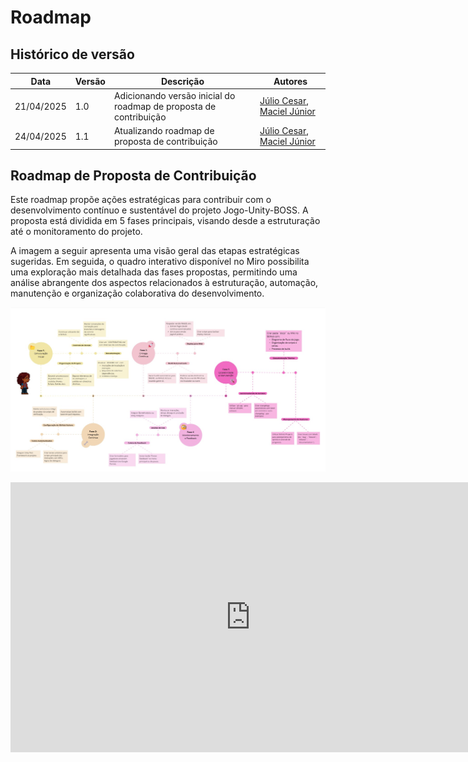# Roadmap

## Histórico de versão

|Data|Versão|Descrição|Autores|
|--|--|--|--|
|21/04/2025|1.0|Adicionando versão inicial do roadmap de proposta de contribuição |[Júlio Cesar](https://github.com/Julio1099), [Maciel Júnior](https://github.com/macieljuniormax)|
|24/04/2025|1.1|Atualizando roadmap de proposta de contribuição |[Júlio Cesar](https://github.com/Julio1099), [Maciel Júnior](https://github.com/macieljuniormax)|

## Roadmap de Proposta de Contribuição

Este roadmap propõe ações estratégicas para contribuir com o desenvolvimento contínuo e sustentável do projeto Jogo-Unity-BOSS. A proposta está dividida em 5 fases principais, visando desde a estruturação até o monitoramento do projeto.

A imagem a seguir apresenta uma visão geral das etapas estratégicas sugeridas. Em seguida, o quadro interativo disponível no Miro possibilita uma exploração mais detalhada das fases propostas, permitindo uma análise abrangente dos aspectos relacionados à estruturação, automação, manutenção e organização colaborativa do desenvolvimento.

![Roadmap de Desenvolvimento](images\Roadmap_Proposta_Contribuição.jpg)

<iframe width="768" height="432" src="https://miro.com/app/embed/uXjVIAWc6To=/?pres=1&frameId=3458764625498556206&embedId=876067699118" frameborder="0" scrolling="no" allow="fullscreen; clipboard-read; clipboard-write" allowfullscreen></iframe>